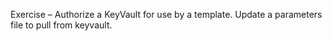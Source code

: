 Exercise – Authorize a KeyVault for use by a template.  Update a parameters file to pull from keyvault. 